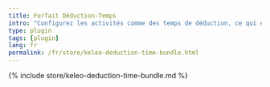 ```yaml
---
title: Forfait Déduction-Temps
intro: "Configurez les activités comme des temps de déduction, ce qui entraîne des durées négatives"
type: plugin
tags: [plugin]
lang: fr
permalink: /fr/store/keleo-deduction-time-bundle.html
---
```


{% include store/keleo-deduction-time-bundle.md %}
